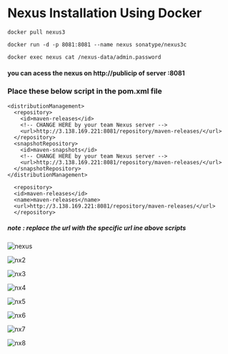 # Nexus Installation Using Docker 


```
docker pull nexus3
```
```
docker run -d -p 8081:8081 --name nexus sonatype/nexus3c
```
```
docker exec nexus cat /nexus-data/admin.password
```
#### you can acess the nexus on http://publicip of server :8081 

### Place these below script in the pom.xml file 

```
<distributionManagement>
  <repository>
    <id>maven-releases</id>
    <!-- CHANGE HERE by your team Nexus server -->
    <url>http://3.138.169.221:8081/repository/maven-releases/</url>
  </repository>
  <snapshotRepository>
    <id>maven-snapshots</id>
    <!-- CHANGE HERE by your team Nexus server -->
    <url>http://3.138.169.221:8081/repository/maven-releases/</url>
  </snapshotRepository>
</distributionManagement>
```

```
  <repository>
  <id>maven-releases</id>
  <name>maven-releases</name>
  <url>http://3.138.169.221:8081/repository/maven-releases/</url>
  </repository>
```

##### note : replace the url with the specific url ine above scripts


![nexus](https://github.com/SandeepKomal/Nexus/assets/99358567/ac0ac6ab-c62b-472f-a32d-1fe4d5b6bed6)

![nx2](https://github.com/SandeepKomal/Nexus/assets/99358567/4fd80cc8-2779-4588-8146-2fab86b5c3ed)

![nx3](https://github.com/SandeepKomal/Nexus/assets/99358567/6b274120-31fc-42e7-897f-f3cffe382d1b)

![nx4](https://github.com/SandeepKomal/Nexus/assets/99358567/adc4d5e1-ab80-482c-a368-74f441a0d5d2)

![nx5](https://github.com/SandeepKomal/Nexus/assets/99358567/1123fd9e-0387-4584-be3b-d8b60956dbeb)

![nx6](https://github.com/SandeepKomal/Nexus/assets/99358567/2ce0289b-d77d-4b4c-8861-8c2ff6f529e5)

![nx7](https://github.com/SandeepKomal/Nexus/assets/99358567/5d4c6464-57da-4248-8372-9cc10bdf7e25)

![nx8](https://github.com/SandeepKomal/Nexus/assets/99358567/047cc4f5-115d-44b9-a7d5-a87bc7d019ff)
